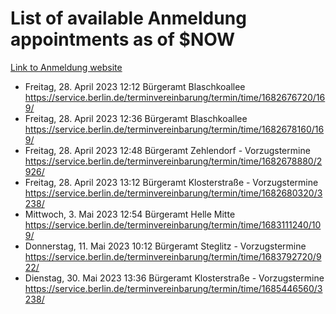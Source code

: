 # List of available Anmeldung appointments as of $NOW
[Link to Anmeldung website](https://service.berlin.de/terminvereinbarung/termin/tag.php?termin=1&anliegen[]=120686&dienstleisterlist=122210,122217,327316,122219,327312,122227,327314,122231,327346,122243,327348,122254,122252,329742,122260,329745,122262,329748,122271,327278,122273,327274,122277,327276,330436,122280,327294,122282,327290,122284,327292,122291,327270,122285,327266,122286,327264,122296,327268,150230,329760,122297,327286,122294,327284,122312,329763,122314,329775,122304,327330,122311,327334,122309,327332,317869,122281,327352,122279,329772,122283,122276,327324,122274,327326,122267,329766,122246,327318,122251,327320,122257,327322,122208,327298,122226,327300&herkunft=http%3A%2F%2Fservice.berlin.de%2Fdienstleistung%2F120686%2F)
- Freitag, 28. April 2023 12:12 Bürgeramt Blaschkoallee https://service.berlin.de/terminvereinbarung/termin/time/1682676720/169/
- Freitag, 28. April 2023 12:36 Bürgeramt Blaschkoallee https://service.berlin.de/terminvereinbarung/termin/time/1682678160/169/
- Freitag, 28. April 2023 12:48 Bürgeramt Zehlendorf - Vorzugstermine https://service.berlin.de/terminvereinbarung/termin/time/1682678880/2926/
- Freitag, 28. April 2023 13:12 Bürgeramt Klosterstraße - Vorzugstermine https://service.berlin.de/terminvereinbarung/termin/time/1682680320/3238/
- Mittwoch, 3. Mai 2023 12:54 Bürgeramt Helle Mitte https://service.berlin.de/terminvereinbarung/termin/time/1683111240/109/
- Donnerstag, 11. Mai 2023 10:12 Bürgeramt Steglitz - Vorzugstermine https://service.berlin.de/terminvereinbarung/termin/time/1683792720/922/
- Dienstag, 30. Mai 2023 13:36 Bürgeramt Klosterstraße - Vorzugstermine https://service.berlin.de/terminvereinbarung/termin/time/1685446560/3238/
